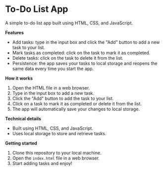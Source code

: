 **To-Do List App**
================

A simple to-do list app built using HTML, CSS, and JavaScript.

**Features**

* Add tasks: type in the input box and click the "Add" button to add a new task to your list.
* Mark tasks as completed: click on the task to mark it as completed.
* Delete tasks: click on the task to delete it from the list.
* Persistence: the app saves your tasks to local storage and reopens the same data every time you start the app.

**How it works**

1. Open the HTML file in a web browser.
2. Type in the input box to add a new task.
3. Click the "Add" button to add the task to your list.
4. Click on a task to mark it as completed or delete it from the list.
5. The app will automatically save your changes to local storage.

**Technical details**

* Built using HTML, CSS, and JavaScript.
* Uses local storage to store and retrieve tasks.

**Getting started**

1. Clone this repository to your local machine.
2. Open the `index.html` file in a web browser.
3. Start adding tasks and enjoy!